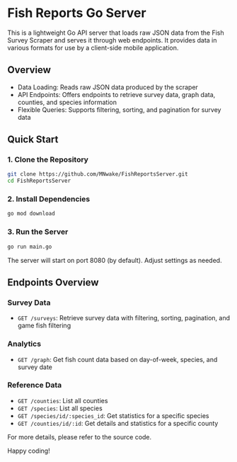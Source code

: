 # Fish Reports Go Server

This is a lightweight Go API server that loads raw JSON data from the Fish Survey Scraper and serves it through web endpoints. It provides data in various formats for use by a client-side mobile application.

## Overview

- Data Loading: Reads raw JSON data produced by the scraper
- API Endpoints: Offers endpoints to retrieve survey data, graph data, counties, and species information
- Flexible Queries: Supports filtering, sorting, and pagination for survey data

## Quick Start

### 1. Clone the Repository

```bash
git clone https://github.com/MNwake/FishReportsServer.git
cd FishReportsServer
```

### 2. Install Dependencies

```bash
go mod download
```

### 3. Run the Server

```bash
go run main.go
```

The server will start on port 8080 (by default). Adjust settings as needed.

## Endpoints Overview

### Survey Data

- `GET /surveys`: Retrieve survey data with filtering, sorting, pagination, and game fish filtering

### Analytics

- `GET /graph`: Get fish count data based on day-of-week, species, and survey date

### Reference Data

- `GET /counties`: List all counties
- `GET /species`: List all species
- `GET /species/id/:species_id`: Get statistics for a specific species
- `GET /counties/id/:id`: Get details and statistics for a specific county

For more details, please refer to the source code.

Happy coding!
